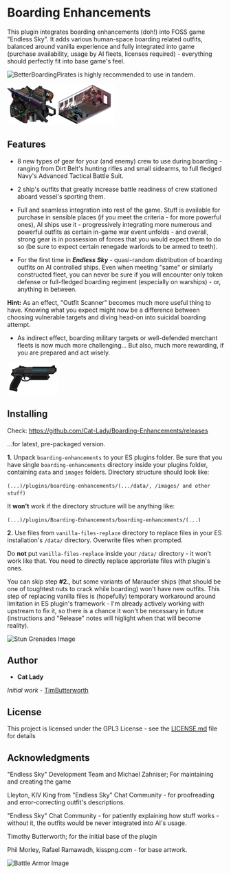 # Boarding Enhancements

This plugin integrates boarding enhancements (doh!) into FOSS game "Endless Sky". It adds various human-space boarding related outfits, balanced around vanilla experience and fully integrated into game (purchase availability, usage by AI fleets, licenses required) - everything should perfectly fit into base game's feel. 

![BetterBoardingPirates](https://github.com/Cat-Lady/BetterBoardingPirates) is highly recommended to use in tandem.

![Boarding Enhancements Image](/boarding-enhancements/icon.png?raw=true "Boarding Enhancements Image")


## Features
- 8 new types of gear for your (and enemy) crew to use during boarding - ranging from Dirt Belt's hunting rifles and small sidearms, to full fledged Navy's Advanced Tactical Battle Suit.

- 2 ship's outfits that greatly increase battle readiness of crew stationed aboard vessel's sporting them.

- Full and seamless integration into rest of the game. Stuff is available for purchase in sensible places (if you meet the criteria - for more powerful ones), AI ships use it - progressively integrating more numerous and powerful outfits as certain in-game war event unfolds - and overall, strong gear is in possession of forces that you would expect them to do so (be sure to expect certain renegade warlords to be armed to teeth).

- For the first time in _**Endless Sky**_ - quasi-random distribution of boarding outfits on AI controlled ships. Even when meeting "same" or similarly constructed fleet, you can never be sure if you will encounter only token defense or full-fledged boarding regiment (especially on warships) - or, anything in between. 

**Hint:** As an effect, "Outfit Scanner" becomes much more useful thing to have. Knowing what you expect might now be a difference between choosing vulnerable targets and diving head-on into suicidal boarding attempt.

- As indirect effect, boarding military targets or well-defended merchant fleets is now much more challenging... But also, much more rewarding, if you are prepared and act wisely.

![Sidearm Image](/boarding-enhancements/images/outfit/sidearm.png?raw=true "Sidearm Image")


## Installing

Check:
https://github.com/Cat-Lady/Boarding-Enhancements/releases

...for latest, pre-packaged version.


**1.** Unpack ``boarding-enhancements`` to your ES plugins folder. Be sure that you have single ``boarding-enhancements`` directory inside your plugins folder, containing ``data`` and ``images`` folders. Directory structure should look like:

```(...)/plugins/boarding-enhancements/(.../data/, /images/ and other stuff)```


It **won't** work if the directory structure will be anything like:

```(...)/plugins/Boarding-Enhancements/boarding-enhancements/(...)```


**2.** Use files from ``vanilla-files-replace`` directory to replace files in your ES installation's ``/data/`` directory. Overwrite files when prompted.

Do **not** put ``vanilla-files-replace`` inside your ``/data/`` directory - it won't work like that. You need to directly replace approriate files with plugin's ones.

You can skip step **#2.**, but some variants of Marauder ships (that should be one of toughtest nuts to crack while boarding) won't have new outfits. This step of replacing vanilla files is (hopefully) temporary workaround around limitation in ES plugin's framework - I'm already actively working with upstream to fix it, so there is a chance it won't be necessary in future (instructions and "Release" notes will higlight when that will become reality).

![Stun Grenades Image](/boarding-enhancements/images/outfit/stun%20grenades.png?raw=true "Stun Grenades Image")


## Author

* **Cat Lady**

*Initial work* - [TimButterworth](https://github.com/tmbutterworth/hand-to-hand-outfits)


## License

This project is licensed under the GPL3 License - see the [LICENSE.md](LICENSE.md) file for details


## Acknowledgments

"Endless Sky" Development Team and Michael Zahniser; For maintaining and creating the game

Lleyton, KIV King from "Endless Sky" Chat Community - for proofreading and error-correcting outfit's descriptions.

"Endless Sky" Chat Community - for patiently explaining how stuff works - without it, the outfits would be never integrated into AI's usage.

Timothy Butterworth; for the initial base of the plugin

Phil Morley, Rafael Ramawadh, kisspng.com - for base artwork.

![Battle Armor Image](/boarding-enhancements/images/outfit/flack%20vest.png?raw=true "Battle Armor Image")
